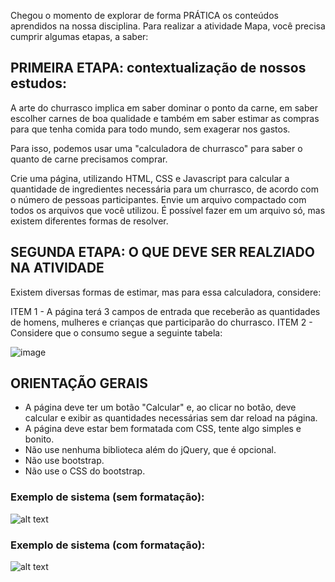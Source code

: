 Chegou o momento de explorar de forma PRÁTICA os conteúdos aprendidos na nossa disciplina. Para realizar a atividade Mapa, você precisa cumprir algumas etapas, a saber:

## PRIMEIRA ETAPA: contextualização de nossos estudos:

A arte do churrasco implica em saber dominar o ponto da carne, em saber escolher carnes de boa qualidade e também em saber estimar as compras para que tenha comida para todo mundo, sem exagerar nos gastos.

Para isso, podemos usar uma "calculadora de churrasco" para saber o quanto de carne precisamos comprar.

Crie uma página, utilizando HTML, CSS e Javascript para calcular a quantidade de ingredientes necessária para um churrasco, de acordo com o número de pessoas participantes. Envie um arquivo compactado com todos os arquivos que você utilizou. É possível fazer em um arquivo só, mas existem diferentes formas de resolver.

## SEGUNDA ETAPA: O QUE DEVE SER REALZIADO NA ATIVIDADE

Existem diversas formas de estimar, mas para essa calculadora, considere:

ITEM 1 - A página terá 3 campos de entrada que receberão as quantidades de homens, mulheres e crianças que participarão do churrasco.
ITEM 2 -  Considere que o consumo segue a seguinte tabela:

 
![image](https://github.com/EdgardMoraes/Atividade-MAPA-Front-End/assets/127137666/15a84ca5-1730-4e53-8306-e04688a5b149)
 	


## ORIENTAÇÃO GERAIS

* A página deve ter um botão "Calcular" e, ao clicar no botão, deve calcular e exibir as quantidades necessárias sem dar reload na página.
* A página deve estar bem formatada com CSS, tente algo simples e bonito.
* Não use nenhuma biblioteca além do jQuery, que é opcional.
* Não use bootstrap.
* Não use o CSS do bootstrap. 

### Exemplo de sistema (sem formatação):

![alt text](/Atividade-MAPA-Front-End/img/image.png)

### Exemplo de sistema (com formatação):

![alt text](/Atividade-MAPA-Front-End/img/image-1.png)

